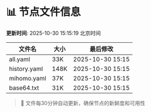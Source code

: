# 📊 节点文件信息

**更新时间**: 2025-10-30 15:15:19 北京时间

| 文件名 | 大小 | 最后修改 |
|--------|------|----------|
| all.yaml | 33K | 2025-10-30 15:15 |
| history.yaml | 148K | 2025-10-30 15:15 |
| mihomo.yaml | 37K | 2025-10-30 15:15 |
| base64.txt | 31K | 2025-10-30 15:15 |

> 🔄 文件每30分钟自动更新，确保节点的新鲜度和可用性
